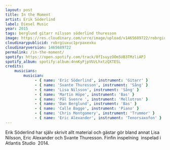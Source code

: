 ```yaml
---
layout: post
title: In the Moment
artist: Erik Söderlind
label: Diesel Music
year: 2015
tags: berglund gitarr nilsson söderlind thuresson
image: https://res.cloudinary.com/urre/image/upload/v1465689722/robrgiuxuc1prpaxexku.jpg
cloudinarypublicid: robrgiuxuc1prpaxexku
cloudinaryversion: 1465689722
permalink: /in-the-moment/
spotify: https://open.spotify.com/track/0fIsuyzOOm5UB3TMzliAPJ
spotify_album: spotify:album:4nnKyFjpVUzLhxtzQXTESL
credits:
    musicians:
        musician:
             - { name: 'Eric Söderlind', instrument: 'Gitarr' }
             - { name: 'Svante Thuresson', instrument: 'Sång' }
             - { name: 'Lisa Nilsson', instrument: 'Sång' }
             - { name: 'Martin Höpe', instrument: 'Bas' }
             - { name: 'Pål Svenre ', instrument: 'Mellotron' }
             - { name: 'Dan Berglund', instrument: 'Bas' }
             - { name: 'Calle Bagge', instrument: 'Piano' }
             - { name: 'Chris Montgomery', instrument: 'Trummor' }
             - { name: 'Eric Alexander', instrument: 'Tenorsaxofon' }
---
```


Erik Söderlind har själv skrivit allt material och gästar gör bland annat Lisa Nilsson, Eric Alexander och Svante Thuresson. Finfin inspelning  inspelad i Atlantis Studio  2014.
